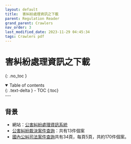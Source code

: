 ```yaml
---
layout: default
title:  害糾紛處理資訊之下載
parent: Regulation Reader
grand_parent: Crawlers
nav_order: 3
last_modified_date: 2023-11-29 04:45:34
tags: Crawlers pdf
---
```


# 害糾紛處理資訊之下載
{: .no_toc }

<details open markdown="block">
  <summary>
    Table of contents
  </summary>
  {: .text-delta }
- TOC
{:toc}
</details>
---

## 背景

- 網站：[公害糾紛處理資訊系統](https://sedr.moenv.gov.tw/zh-tw/Pub_Index.aspx#)
- [公害糾紛裁決案件查詢](https://sedr.moenv.gov.tw/zh-tw/publicpage/Pub_case1.aspx)：共有13件個案
- [國內公糾司法案件查詢]()共有34頁，每頁5頁，共約170件個案。
 